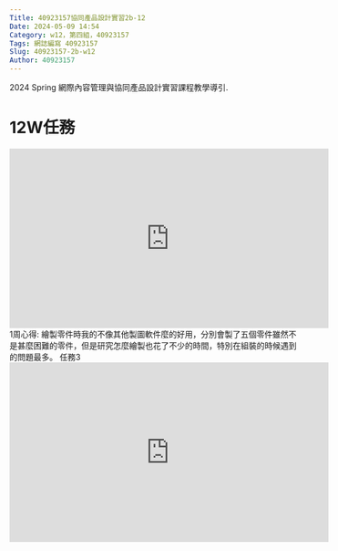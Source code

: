 ```yaml
---
Title: 40923157協同產品設計實習2b-12
Date: 2024-05-09 14:54 
Category: w12，第四組，40923157
Tags: 網誌編寫 40923157
Slug: 40923157-2b-w12
Author: 40923157 
---
```


2024 Spring 網際內容管理與協同產品設計實習課程教學導引.

<!-- PELICAN_END_SUMMARY -->
# 12W任務
<iframe width="560" height="315" src="https://www.youtube.com/embed/Njx4BhU9LGs?si=whrXN3XvL06Drmji" title="YouTube video player" frameborder="0" allow="accelerometer; autoplay; clipboard-write; encrypted-media; gyroscope; picture-in-picture; web-share" referrerpolicy="strict-origin-when-cross-origin" allowfullscreen></iframe>
1周心得:
繪製零件時我的不像其他製圖軟件麼的好用，分別會製了五個零件雖然不是甚麼困難的零件，但是研究怎麼繪製也花了不少的時間，特別在組裝的時候遇到的問題最多。
任務3
<iframe width="560" height="315" src="https://www.youtube.com/embed/Mewxka6qQh0?si=bjBkbI6ANM8Ibt8a" title="YouTube video player" frameborder="0" allow="accelerometer; autoplay; clipboard-write; encrypted-media; gyroscope; picture-in-picture; web-share" referrerpolicy="strict-origin-when-cross-origin" allowfullscreen></iframe>

